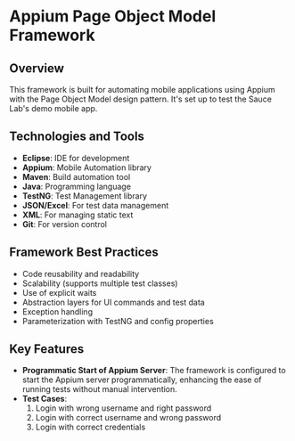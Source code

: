 # Appium Page Object Model Framework

## Overview
This framework is built for automating mobile applications using Appium with the Page Object Model design pattern. It's set up to test the Sauce Lab's demo mobile app.

## Technologies and Tools
- **Eclipse**: IDE for development
- **Appium**: Mobile Automation library
- **Maven**: Build automation tool
- **Java**: Programming language
- **TestNG**: Test Management library
- **JSON/Excel**: For test data management
- **XML**: For managing static text
- **Git**: For version control

## Framework Best Practices
- Code reusability and readability
- Scalability (supports multiple test classes)
- Use of explicit waits
- Abstraction layers for UI commands and test data
- Exception handling
- Parameterization with TestNG and config properties

## Key Features
- **Programmatic Start of Appium Server**: The framework is configured to start the Appium server programmatically, enhancing the ease of running tests without manual intervention.
- **Test Cases**:
  1. Login with wrong username and right password
  2. Login with correct username and wrong password
  3. Login with correct credentials
